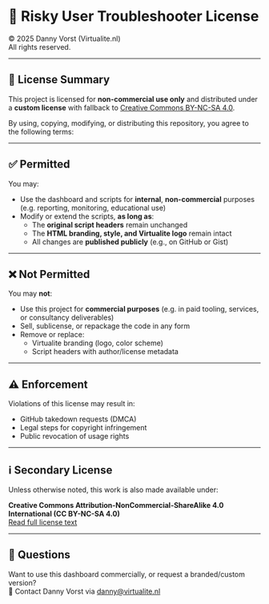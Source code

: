 
# 📄 Risky User Troubleshooter License

© 2025 Danny Vorst (Virtualite.nl)  
All rights reserved.

---

## 🔐 License Summary

This project is licensed for **non-commercial use only** and distributed under a **custom license** with fallback to [Creative Commons BY-NC-SA 4.0](https://creativecommons.org/licenses/by-nc-sa/4.0/).

By using, copying, modifying, or distributing this repository, you agree to the following terms:

---

## ✅ Permitted

You may:
- Use the dashboard and scripts for **internal**, **non-commercial** purposes (e.g. reporting, monitoring, educational use)
- Modify or extend the scripts, **as long as**:
  - The **original script headers** remain unchanged
  - The **HTML branding, style, and Virtualite logo** remain intact
  - All changes are **published publicly** (e.g., on GitHub or Gist)

---

## ❌ Not Permitted

You may **not**:
- Use this project for **commercial purposes** (e.g. in paid tooling, services, or consultancy deliverables)
- Sell, sublicense, or repackage the code in any form
- Remove or replace:
  - Virtualite branding (logo, color scheme)
  - Script headers with author/license metadata

---

## ⚠️ Enforcement

Violations of this license may result in:
- GitHub takedown requests (DMCA)
- Legal steps for copyright infringement
- Public revocation of usage rights

---

## ℹ️ Secondary License

Unless otherwise noted, this work is also made available under:

**Creative Commons Attribution-NonCommercial-ShareAlike 4.0 International (CC BY-NC-SA 4.0)**  
[Read full license text](https://creativecommons.org/licenses/by-nc-sa/4.0/legalcode)

---

## 🙋 Questions

Want to use this dashboard commercially, or request a branded/custom version?  
📧 Contact Danny Vorst via [danny@virtualite.nl](mailto:danny@virtualite.nl)
